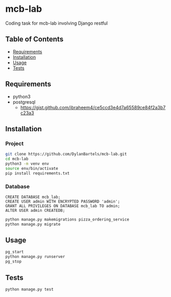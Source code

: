 # mcb-lab
Coding task for mcb-lab involving Django restful

## Table of Contents

- [Requirements](#requirements)
- [Installation](#installation)
- [Usage](#usage)
- [Tests](#tests)

## Requirements

- python3
- postgresql
  - https://gist.github.com/ibraheem4/ce5ccd3e4d7a65589ce84f2a3b7c23a3


## Installation

### Project

```bash
git clone https://github.com/DylanBartels/mcb-lab.git
cd mcb-lab
python3 -m venv env
source env/bin/activate
pip install requirements.txt
```

### Database

```sqlp
CREATE DATABASE mcb_lab;
CREATE USER admin WITH ENCRYPTED PASSWORD 'admin';
GRANT ALL PRIVILEGES ON DATABASE mcb_lab TO admin;
ALTER USER admin CREATEDB;
```

```bash
python manage.py makemigrations pizza_ordering_service
python manage.py migrate
```

## Usage

```bash
pg_start
python manage.py runserver
pg_stop
```

## Tests

```bash
python manage.py test
```
